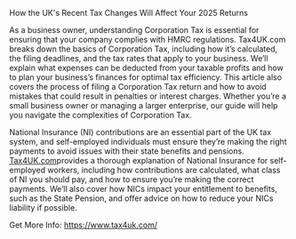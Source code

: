 How the UK's Recent Tax Changes Will Affect Your 2025 Returns

As a business owner, understanding Corporation Tax is essential for ensuring that your company complies with HMRC regulations. Tax4UK.com breaks down the basics of Corporation Tax, including how it’s calculated, the filing deadlines, and the tax rates that apply to your business. We’ll explain what expenses can be deducted from your taxable profits and how to plan your business’s finances for optimal tax efficiency. This article also covers the process of filing a Corporation Tax return and how to avoid mistakes that could result in penalties or interest charges. Whether you’re a small business owner or managing a larger enterprise, our guide will help you navigate the complexities of Corporation Tax.

National Insurance (NI) contributions are an essential part of the UK tax system, and self-employed individuals must ensure they’re making the right payments to avoid issues with their state benefits and pensions. [Tax4UK.com]([url](https://www.tax4uk.com/))provides a thorough explanation of National Insurance for self-employed workers, including how contributions are calculated, what class of NI you should pay, and how to ensure you’re making the correct payments. We’ll also cover how NICs impact your entitlement to benefits, such as the State Pension, and offer advice on how to reduce your NICs liability if possible.

Get More Info: https://www.tax4uk.com/
